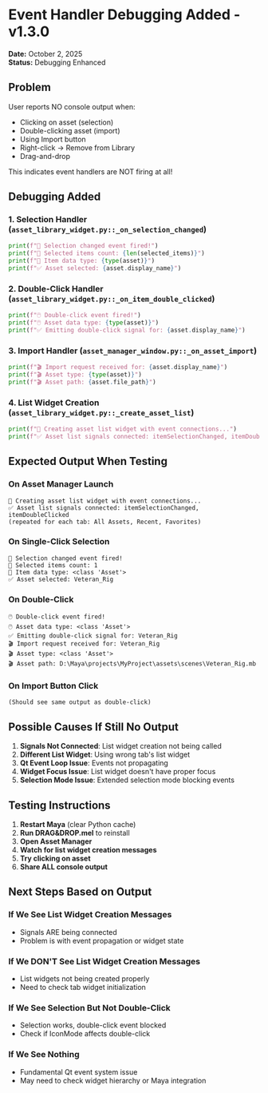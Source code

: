 # Event Handler Debugging Added - v1.3.0

**Date:** October 2, 2025  
**Status:** Debugging Enhanced

## Problem

User reports NO console output when:

- Clicking on asset (selection)
- Double-clicking asset (import)
- Using Import button
- Right-click → Remove from Library
- Drag-and-drop

This indicates event handlers are NOT firing at all!

## Debugging Added

### 1. Selection Handler (`asset_library_widget.py::_on_selection_changed`)

```python
print(f"🎯 Selection changed event fired!")
print(f"🎯 Selected items count: {len(selected_items)}")
print(f"🎯 Item data type: {type(asset)}")
print(f"✅ Asset selected: {asset.display_name}")
```

### 2. Double-Click Handler (`asset_library_widget.py::_on_item_double_clicked`)

```python
print(f"🖱️ Double-click event fired!")
print(f"🖱️ Asset data type: {type(asset)}")
print(f"✅ Emitting double-click signal for: {asset.display_name}")
```

### 3. Import Handler (`asset_manager_window.py::_on_asset_import`)

```python
print(f"🎬 Import request received for: {asset.display_name}")
print(f"🎬 Asset type: {type(asset)}")
print(f"🎬 Asset path: {asset.file_path}")
```

### 4. List Widget Creation (`asset_library_widget.py::_create_asset_list`)

```python
print(f"🎨 Creating asset list widget with event connections...")
print(f"✅ Asset list signals connected: itemSelectionChanged, itemDoubleClicked")
```

## Expected Output When Testing

### On Asset Manager Launch

```text
🎨 Creating asset list widget with event connections...
✅ Asset list signals connected: itemSelectionChanged, itemDoubleClicked
(repeated for each tab: All Assets, Recent, Favorites)
```

### On Single-Click Selection

```text
🎯 Selection changed event fired!
🎯 Selected items count: 1
🎯 Item data type: <class 'Asset'>
✅ Asset selected: Veteran_Rig
```

### On Double-Click

```text
🖱️ Double-click event fired!
🖱️ Asset data type: <class 'Asset'>
✅ Emitting double-click signal for: Veteran_Rig
🎬 Import request received for: Veteran_Rig
🎬 Asset type: <class 'Asset'>
🎬 Asset path: D:\Maya\projects\MyProject\assets\scenes\Veteran_Rig.mb
```

### On Import Button Click

```text
(Should see same output as double-click)
```

## Possible Causes If Still No Output

1. **Signals Not Connected**: List widget creation not being called
2. **Different List Widget**: Using wrong tab's list widget
3. **Qt Event Loop Issue**: Events not propagating
4. **Widget Focus Issue**: List widget doesn't have proper focus
5. **Selection Mode Issue**: Extended selection mode blocking events

## Testing Instructions

1. **Restart Maya** (clear Python cache)
2. **Run DRAG&DROP.mel** to reinstall
3. **Open Asset Manager**
4. **Watch for list widget creation messages**
5. **Try clicking on asset**
6. **Share ALL console output**

## Next Steps Based on Output

### If We See List Widget Creation Messages

- Signals ARE being connected
- Problem is with event propagation or widget state

### If We DON'T See List Widget Creation Messages

- List widgets not being created properly
- Need to check tab widget initialization

### If We See Selection But Not Double-Click

- Selection works, double-click event blocked
- Check if IconMode affects double-click

### If We See Nothing

- Fundamental Qt event system issue
- May need to check widget hierarchy or Maya integration
